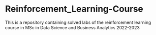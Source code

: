 # Reinforcement_Learning-Course
This is a repository containing solved labs of the reinforcement learning course in MSc in Data Science and Business Analytics 2022-2023
